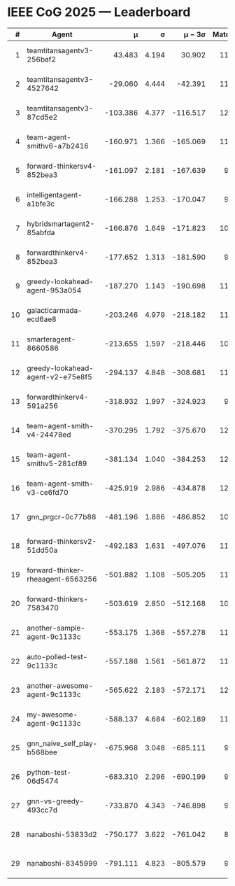 # IEEE CoG 2025 — Leaderboard

| # | Agent | μ | σ | μ − 3σ | Matches | Updated |
|---:|---|---:|---:|---:|---:|---|
| 1 | teamtitansagentv3-256baf2 | 43.483 | 4.194 | 30.902 | 11800 | 2025-08-21 11:10 |
| 2 | teamtitansagentv3-4527642 | -29.060 | 4.444 | -42.391 | 11154 | 2025-08-21 11:10 |
| 3 | teamtitansagentv3-87cd5e2 | -103.386 | 4.377 | -116.517 | 12506 | 2025-08-21 11:10 |
| 4 | team-agent-smithv6-a7b2416 | -160.971 | 1.366 | -165.069 | 11280 | 2025-08-21 11:10 |
| 5 | forward-thinkersv4-852bea3 | -161.097 | 2.181 | -167.639 | 9259 | 2025-08-21 11:10 |
| 6 | intelligentagent-a1bfe3c | -166.288 | 1.253 | -170.047 | 9559 | 2025-08-21 11:10 |
| 7 | hybridsmartagent2-85abfda | -166.876 | 1.649 | -171.823 | 10293 | 2025-08-21 11:10 |
| 8 | forwardthinkerv4-852bea3 | -177.652 | 1.313 | -181.590 | 9317 | 2025-08-21 11:10 |
| 9 | greedy-lookahead-agent-953a054 | -187.270 | 1.143 | -190.698 | 11144 | 2025-08-21 11:10 |
| 10 | galacticarmada-ecd6ae8 | -203.246 | 4.979 | -218.182 | 11160 | 2025-08-21 11:10 |
| 11 | smarteragent-8660586 | -213.655 | 1.597 | -218.446 | 10049 | 2025-08-21 11:10 |
| 12 | greedy-lookahead-agent-v2-e75e8f5 | -294.137 | 4.848 | -308.681 | 11424 | 2025-08-21 11:10 |
| 13 | forwardthinkerv4-591a256 | -318.932 | 1.997 | -324.923 | 9739 | 2025-08-21 11:10 |
| 14 | team-agent-smith-v4-24478ed | -370.295 | 1.792 | -375.670 | 12182 | 2025-08-21 11:10 |
| 15 | team-agent-smithv5-281cf89 | -381.134 | 1.040 | -384.253 | 12060 | 2025-08-21 11:10 |
| 16 | team-agent-smith-v3-ce6fd70 | -425.919 | 2.986 | -434.878 | 12662 | 2025-08-21 11:10 |
| 17 | gnn_prgcr-0c77b88 | -481.196 | 1.886 | -486.852 | 10470 | 2025-08-21 11:10 |
| 18 | forward-thinkersv2-51dd50a | -492.183 | 1.631 | -497.076 | 11618 | 2025-08-21 11:10 |
| 19 | forward-thinker-rheaagent-6563256 | -501.882 | 1.108 | -505.205 | 11038 | 2025-08-21 11:10 |
| 20 | forward-thinkers-7583470 | -503.619 | 2.850 | -512.168 | 10880 | 2025-08-21 11:10 |
| 21 | another-sample-agent-9c1133c | -553.175 | 1.368 | -557.278 | 11420 | 2025-08-21 11:10 |
| 22 | auto-polled-test-9c1133c | -557.188 | 1.561 | -561.872 | 11100 | 2025-08-21 11:10 |
| 23 | another-awesome-agent-9c1133c | -565.622 | 2.183 | -572.171 | 12000 | 2025-08-21 11:10 |
| 24 | my-awesome-agent-9c1133c | -588.137 | 4.684 | -602.189 | 11700 | 2025-08-21 11:10 |
| 25 | gnn_naive_self_play-b568bee | -675.968 | 3.048 | -685.111 | 9480 | 2025-08-21 11:10 |
| 26 | python-test-06d5474 | -683.310 | 2.296 | -690.199 | 9480 | 2025-08-21 11:10 |
| 27 | gnn-vs-greedy-493cc7d | -733.870 | 4.343 | -746.898 | 9280 | 2025-08-21 11:10 |
| 28 | nanaboshi-53833d2 | -750.177 | 3.622 | -761.042 | 8980 | 2025-08-21 11:10 |
| 29 | nanaboshi-8345999 | -791.111 | 4.823 | -805.579 | 9750 | 2025-08-21 11:10 |
